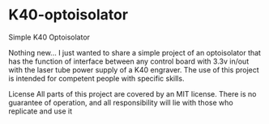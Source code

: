 # K40-optoisolator
Simple K40 Optoisolator

Nothing new...
I just wanted to share a simple project of an optoisolator that has the function of interface between any control board with 3.3v in/out with the laser tube power supply of a K40 engraver.
The use of this project is intended for competent people with specific skills.

License
All parts of this project are covered by an MIT license. There is no guarantee of operation, and all responsibility will lie with those who replicate and use it
